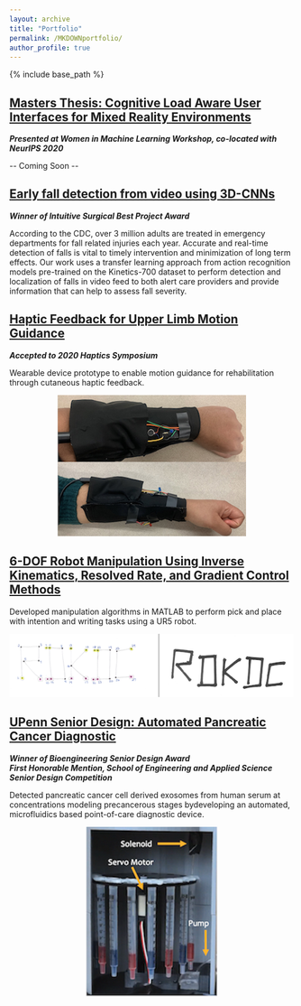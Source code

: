 ```yaml
---
layout: archive
title: "Portfolio"
permalink: /MKDOWNportfolio/
author_profile: true
---
```

{% include base_path %}

## [Masters Thesis: Cognitive Load Aware User Interfaces for Mixed Reality Environments](/portfolio/mastersThesis)
***Presented at Women in Machine Learning Workshop, co-located with NeurIPS 2020***           
  
-- Coming Soon --            

## [Early fall detection from video using 3D-CNNs](/portfolio/fallDetection)
***Winner of Intuitive Surgical Best Project Award***             

<!-- According to the CDC, over 3 million adults are treated in emergency departments for fall related injuries each year. Accurate and real-time detection of falls is vital to timely intervention and minimization of long term effects. Our work uses a transfer learning approach from action recognition models pre-trained on the Kinetics-700 dataset to perform detection and localization of falls in video feed to both alert care providers and provide information that can help to assess fall severity. -->

<div>
<head>
<style>
.hide {
  display: none;
}
.seenText { font-size: 1em;}
.seenText:hover + .hide {
  display: block;
}
</style>
</head>
<body>
  <div class="seenText">According to the CDC, over 3 million adults are treated in emergency departments for fall related injuries each year. Accurate and real-time detection of falls is vital to timely intervention and minimization of long term effects. Our work uses a transfer learning approach from action recognition models pre-trained on the Kinetics-700 dataset to perform detection and localization of falls in video feed to both alert care providers and provide information that can help to assess fall severity.
  </div>
  <div class="hide" align="center">
    <img src='/images/dl2020/dl2020_storyBoard.png' width="600px"/>
  </div>
</body>
</div>

<!-- <div align="center">
  <img src='/images/dl2020/dl2020_storyBoard.png' width="400px"/>
</div> -->

## [Haptic Feedback for Upper Limb Motion Guidance](/portfolio/hapticGuidance)
***Accepted to 2020 Haptics Symposium***              
     
Wearable device prototype to enable motion guidance for rehabilitation through cutaneous haptic feedback.          

<div align="center">      
  <img src='/images/haptic.png'>
</div>

## [6-DOF Robot Manipulation Using Inverse Kinematics, Resolved Rate, and Gradient Control Methods](/portfolio/rdkdc)
Developed manipulation algorithms in MATLAB to perform pick and place with intention and writing tasks using a UR5 robot.          
<div align="center">      
  <img src='/images/rdkdc.png'>
</div>

## [UPenn Senior Design: Automated Pancreatic Cancer Diagnostic](/portfolio/UPennSeniorDesign)
***Winner of Bioengineering Senior Design Award***            
***First Honorable Mention, School of Engineering and Applied Science Senior Design Competition***           

Detected pancreatic cancer cell derived exosomes from human serum at concentrations modeling precancerous stages bydeveloping an automated, microfluidics based point-of-care diagnostic device. 
<div align="center">      
  <img src='/images/seniorDesign/inside.png'>
</div>
